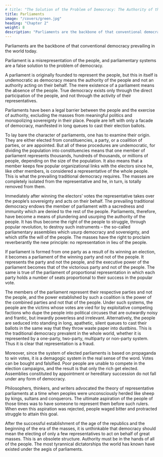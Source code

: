 ```yaml
---
# title: "The Solution of the Problem of Democracy: The Authority of the People"
title: Parliaments
image: "/covers/green.jpg"
heading: "Chapter 2"
weight: 8
description: "Parliaments are the backbone of that conventional democracy prevailing in the world today."
---
```



Parliaments are the backbone of that conventional democracy prevailing in the world today. 

Parliament is a misrepresentation of the people, and parliamentary systems are a false solution to the problem of democracy. 

A parliament is originally founded to represent the people, but this in itself is undemocratic as democracy means the authority of the people and not an authority acting on their behalf. The mere existence of a parliament means the absence of the people. True democracy exists only through the direct participation of the people, and not through the activity of their representatives.

Parliaments have been a legal barrier between the people and the exercise of authority, excluding the masses from meaningful politics and monopolizing sovereignty in their place. People are left with only a facade of democracy, manifested in long queues to cast their election ballots.

To lay bare the character of parliaments, one has to examine their origin. They are either elected from constituencies, a party, or a coalition of parties, or are appointed. But all of these procedures are undemocratic, for dividing the population into constituencies means that one member of parliament represents thousands, hundreds of thousands, or millions of people, depending on the size of the population. It also means that a member keeps few popular organizational links with the electors since he, like other members, is considered a representative of the whole people. This is what the prevailing traditional democracy requires. The masses are completely isolated from the representative and he, in turn, is totally removed from them.

Immediately after winning the electors’ votes the representative takes over the people’s sovereignty and acts on their behalf. The prevailing traditional democracy endows the member of parliament with a sacredness and immunity which are denied to the rest of the people. Parliaments, therefore, have become a means of plundering and usurping the authority of the people. It has thus become the right of the people to struggle, through popular revolution, to destroy such instruments – the so-called parliamentary assemblies which usurp democracy and sovereignty, and which stifle the will of the people. The masses have the right to proclaim reverberantly the new principle: no representation in lieu of the people.

If parliament is formed from one party as a result of its winning an election, it becomes a parliament of the winning party
and not of the people. It represents the party and not the people, and the executive power of the parliament becomes that
of the victorious party and not of the people. The same is true
of the parliament of proportional representation in which each
party holds a number of seats proportional to their success in the
popular vote. 

The members of the parliament represent their respective parties and not the people, and the power established
by such a coalition is the power of the combined parties and not
that of the people. Under such systems, the people are the victims whose votes are vied for by exploitative competing factions
who dupe the people into political circuses that are outwardly
noisy and frantic, but inwardly powerless and irrelevant. Alternatively, the people are seduced into standing in long, apathetic,
silent queues to cast their ballots in the same way that they throw waste paper into dustbins. This is the traditional democracy prevalent in the whole world, whether it is represented by
a one-party, two-party, multiparty or non-party system. Thus it
is clear that representation is a fraud. 

Moreover, since the system of elected parliaments is based
on propaganda to win votes, it is a demagogic system in the
real sense of the word. Votes can be bought and falsified. Poor
people are unable to compete in the election campaigns, and the
result is that only the rich get elected. Assemblies constituted
by appointment or hereditary succession do not fall under any
form of democracy.

Philosophers, thinkers, and writers advocated the theory of
representative parliaments at a time when peoples were unconsciously herded like sheep by kings, sultans and conquerors.
The ultimate aspiration of the people of those times was to
have someone to represent them before such rulers. When even
this aspiration was rejected, people waged bitter and protracted
struggle to attain this goal.

After the successful establishment of the age of the republics
and the beginning of the era of the masses, it is unthinkable
that democracy should mean the electing of only a few representatives to act on behalf of great masses. This is an obsolete
structure. Authority must be in the hands of all of the people.
The most tyrannical dictatorships the world has known have
existed under the aegis of parliaments.

